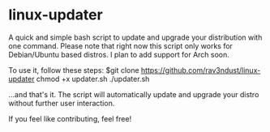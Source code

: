 # linux-updater
A quick and simple bash script to update and upgrade your distribution with one command. 
Please note that right now this script only works for Debian/Ubuntu based distros. I plan to add support for Arch soon. 

To use it, follow these steps: 
$git clone https://github.com/rav3ndust/linux-updater
chmod +x updater.sh
./updater.sh

...and that's it. The script will automatically update and upgrade your distro without further user interaction. 

If you feel like contributing, feel free!
